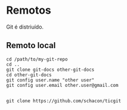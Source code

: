Remotos
=======

Git é distriuído.

Remoto local
------------

```
cd /path/to/my-git-repo
cd ..
git clone git-docs other-git-docs
cd other-git-docs
git config user.name "other user"
git config user.email other.user@gmail.com


```


```
git clone https://github.com/schacon/ticgit

```
